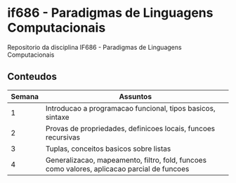 # if686 - Paradigmas de Linguagens Computacionais

Repositorio da disciplina IF686 - Paradigmas de Linguagens Computacionais

## Conteudos

Semana | Assuntos
-------|---------------------------------------------------------------
1      | Introducao a programacao funcional, tipos basicos, sintaxe
2      | Provas de propriedades, definicoes locais, funcoes recursivas
3      | Tuplas, conceitos basicos sobre listas
4      | Generalizacao, mapeamento, filtro, fold, funcoes como valores, aplicacao parcial de funcoes
